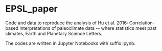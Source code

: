 # EPSL_paper

Code and data to reproduce the analysis of Hu et al. 2016: Correlation-based interpretations of paleoclimate data -- where statistics meet past climates, Earth and Planetary Science Letters.

The codes are written in Jupyter Notebooks with suffix ipynb.
